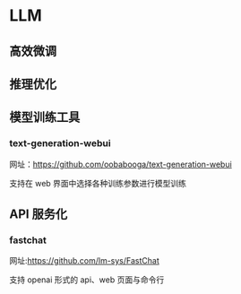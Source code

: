 # LLM


## 高效微调




## 推理优化



## 模型训练工具

### text-generation-webui

网址：https://github.com/oobabooga/text-generation-webui

支持在 web 界面中选择各种训练参数进行模型训练


## API 服务化

### fastchat

网址:https://github.com/lm-sys/FastChat

支持 openai 形式的 api、web 页面与命令行
